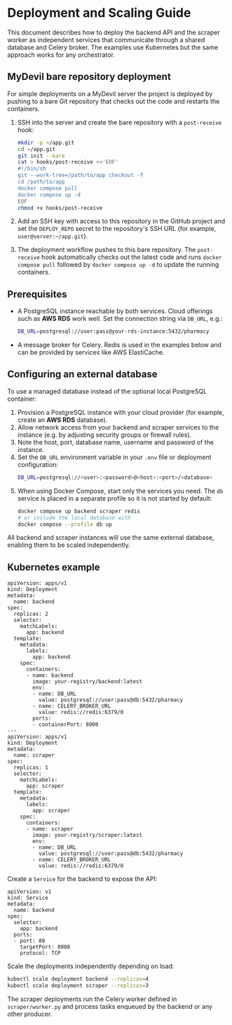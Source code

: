 # Deployment and Scaling Guide

This document describes how to deploy the backend API and the scraper worker
as independent services that communicate through a shared database and Celery
broker.  The examples use Kubernetes but the same approach works for any
orchestrator.

## MyDevil bare repository deployment

For simple deployments on a MyDevil server the project is deployed by pushing
to a bare Git repository that checks out the code and restarts the containers.

1. SSH into the server and create the bare repository with a `post-receive`
   hook:

   ```bash
   mkdir -p ~/app.git
   cd ~/app.git
   git init --bare
   cat > hooks/post-receive <<'EOF'
   #!/bin/sh
   git --work-tree=/path/to/app checkout -f
   cd /path/to/app
   docker compose pull
   docker compose up -d
   EOF
   chmod +x hooks/post-receive
   ```

2. Add an SSH key with access to this repository in the GitHub project and set
   the `DEPLOY_REPO` secret to the repository's SSH URL
   (for example, `user@server:~/app.git`).

3. The deployment workflow pushes to this bare repository. The `post-receive`
   hook automatically checks out the latest code and runs `docker compose pull`
   followed by `docker compose up -d` to update the running containers.

## Prerequisites

- A PostgreSQL instance reachable by both services.  Cloud offerings such as
  **AWS RDS** work well.  Set the connection string via `DB_URL`, e.g.:
  ```bash
  DB_URL=postgresql://user:pass@your-rds-instance:5432/pharmacy
  ```
- A message broker for Celery.  Redis is used in the examples below and can be
  provided by services like AWS ElastiCache.

## Configuring an external database

To use a managed database instead of the optional local PostgreSQL container:

1. Provision a PostgreSQL instance with your cloud provider (for example,
   create an **AWS RDS** database).
2. Allow network access from your backend and scraper services to the instance
   (e.g. by adjusting security groups or firewall rules).
3. Note the host, port, database name, username and password of the instance.
4. Set the `DB_URL` environment variable in your `.env` file or deployment
   configuration:
   ```bash
   DB_URL=postgresql://<user>:<password>@<host>:<port>/<database>
   ```
5. When using Docker Compose, start only the services you need. The `db`
   service is placed in a separate profile so it is not started by default:
   ```bash
   docker compose up backend scraper redis
   # or include the local database with
   docker compose --profile db up
   ```

All backend and scraper instances will use the same external database,
enabling them to be scaled independently.

## Kubernetes example

```
apiVersion: apps/v1
kind: Deployment
metadata:
  name: backend
spec:
  replicas: 2
  selector:
    matchLabels:
      app: backend
  template:
    metadata:
      labels:
        app: backend
    spec:
      containers:
      - name: backend
        image: your-registry/backend:latest
        env:
        - name: DB_URL
          value: postgresql://user:pass@db:5432/pharmacy
        - name: CELERY_BROKER_URL
          value: redis://redis:6379/0
        ports:
        - containerPort: 8000
---
apiVersion: apps/v1
kind: Deployment
metadata:
  name: scraper
spec:
  replicas: 1
  selector:
    matchLabels:
      app: scraper
  template:
    metadata:
      labels:
        app: scraper
    spec:
      containers:
      - name: scraper
        image: your-registry/scraper:latest
        env:
        - name: DB_URL
          value: postgresql://user:pass@db:5432/pharmacy
        - name: CELERY_BROKER_URL
          value: redis://redis:6379/0
```

Create a `Service` for the backend to expose the API:

```
apiVersion: v1
kind: Service
metadata:
  name: backend
spec:
  selector:
    app: backend
  ports:
  - port: 80
    targetPort: 8000
    protocol: TCP
```

Scale the deployments independently depending on load:

```bash
kubectl scale deployment backend --replicas=4
kubectl scale deployment scraper --replicas=3
```

The scraper deployments run the Celery worker defined in
`scraper/worker.py` and process tasks enqueued by the backend or any
other producer.
